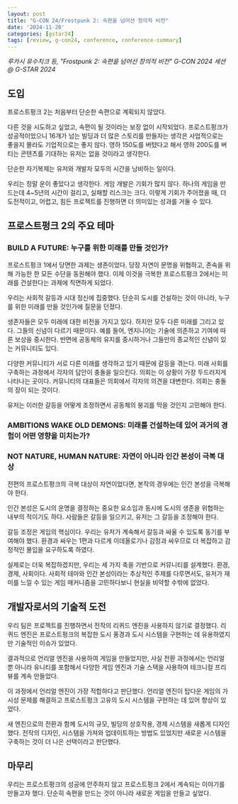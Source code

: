 ```yaml
---
layout: post
title: "G-CON 24/Frostpunk 2: 속편을 넘어선 창의적 비전"
date: '2024-11-20'
categories: [gstar24]
tags: [review, g-con24, conference, conference-summary]
---
```


_루카시 유수치크 등, "Frostpunk 2: 속편을 넘어선 창의적 비전" G-CON 2024 세션 @ G-STAR 2024_

## 도입

프로스트펑크 2는 처음부터 단순한 속편으로 계획되지 않았다.

다른 것을 시도하고 싶었고, 속편이 될 것이라는 보장 없이 시작되었다. 프로스트펑크가 성공적이었으니 16개가 넘는 빌딩과 더 많은 스토리를 만들자는 생각은 사업적으로는 좋을지 몰라도 기업적으로는 좋지 않다. 영하 150도를 버텼다고 해서 영하 200도를 버티는 콘텐츠를 기대하는 유저는 없을 것이라고 생각한다.

단순한 자기복제는 유저와 개발자 모두의 시간을 낭비하는 일이다.

우리는 정말 운이 좋았다고 생각한다. 게임 개발은 기회가 많지 않다. 하나의 게임을 만드는데 4~5년의 시간이 걸리고, 실패할 리스크는 크다. 이렇게 기회가 주어졌을 때, 더 도전적이고, 어렵고, 힘든 프로젝트를 진행하면 더 의미있는 성과를 거둘 수 있다.

## 프로스트펑크 2의 주요 테마

### BUILD A FUTURE: 누구를 위한 미래를 만들 것인가?

프로스트펑크 1에서 당면한 과제는 생존이었다. 당장 자연이 문명을 위협하고, 존속을 위해 가능한 한 모든 수단을 동원해야 했다. 이제 이것을 극복한 프로스트펑크 2에서는 미래를 건설한다는 과제에 직면하게 되었다.

우리는 사회적 갈등과 시대 정신에 집중했다. 단순히 도시를 건설하는 것이 아니라, 누구를 위한 미래를 만들 것인가에 질문을 던졌다.

생존자들은 모두 미래에 대한 비전을 가지고 있다. 하지만 모두 다른 미래를 그리고 있다. 그들의 신념이 다르기 때문이다. 예를 들어, 엔지니어는 기술에 의존하고 기여에 따른 보상을 중시한다. 반면에 공동체의 유지를 중시하거나 그들만의 종교적인 신념이 있는 커뮤니티도 있다.

다양한 커뮤니티가 서로 다른 미래를 생각하고 있기 때문에 갈등을 겪는다. 미래 사회를 구축하는 과정에서 각자의 답안이 충돌을 일으킨다. 의회는 이 상황이 가장 두드러지게 나타나는 곳이다. 커뮤니티의 대표들은 의회에서 각자의 의견을 대변한다. 의회는 충돌의 장이 되는 것이다.

유저는 이러한 갈등을 어떻게 조정하면서 공동체의 붕괴를 막을 것인지 고민해야 한다.

### AMBITIONS WAKE OLD DEMONS: 미래를 건설하는데 있어 과거의 경험이 어떤 영향을 미치는가?

### NOT NATURE, HUMAN NATURE: 자연이 아니라 인간 본성이 극복 대상

전편의 프로스트펑크의 극복 대상이 자연이었다면, 본작의 경우에는 인간 본성을 극복해야 한다.

인간 본성은 도시의 운명을 결정하는 중요한 요소임과 동시에 도시의 생존을 위협하는 내부의 적이기도 하다. 사람들은 갈등을 일으키고, 유저는 그 갈등을 조정해야 한다.

갈등 조정은 게임의 핵심이다. 우리는 유저가 계속해서 갈등과 싸울 수 있도록 동기를 부여해야 했다. 환경과 싸우는 1편과 다르게 이데올로기나 감정과 싸우므로 더 복잡하고 감정적인 몰입을 요구하도록 하였다.

실제로는 더욱 복잡하겠지만, 우리는 세 가지 축을 기반으로 커뮤니티를 설계했다. 환경, 경제, 사회이다. 사회적 테마와 인간 본성이라는 추상적인 주제를 다루면서도, 유저가 재미를 느낄 수 있는 게임 매커니즘을 고민하다보니 현실을 비약할 수밖에 없었다.

## 개발자로서의 기술적 도전

우리 팀은 프로젝트를 진행하면서 전작의 리퀴드 엔진을 사용하지 않기로 결정했다. 리퀴드 엔진은 프로스트펑크의 복잡한 도시 풍경과 도시 시스템을 구현하는 데 유용하였지만 기술적인 이슈가 있었다.

결과적으로 언리얼 엔진을 사용하여 게임을 만들었지만, 사실 전환 과정에서는 언리얼 뿐 아니라 유니티를 포함해서 다양한 게임 엔진과 기술 스택을 사용하여 테크니컬 프리뷰를 계속 만들었다.

이 과정에서 언리얼 엔진이 가장 적합하다고 판단했다. 언리얼 엔진이 탑다운 게임의 가시성 문제를 해결하고 프로스트펑크 고유의 도시 시스템을 구현하는 데 있어 향상이 있었다.

새 엔진으로의 전환과 함께 도시의 규모, 빌딩의 상호작용, 경제 시스템을 새롭게 디자인했다. 전작의 디자인, 시스템을 가져와 업데이트하는 방법도 있었지만 새로운 시스템을 구축하는 것이 더 나은 선택이라고 판단했다. 

## 마무리

우리는 프로스트펑크의 성공에 안주하지 않고 프로스트펑크 2에서 계속되는 이야기를 만들고자 했다. 단순히 속편을 만드는 것이 아니라 새로운 게임을 만들고 싶었다. 
